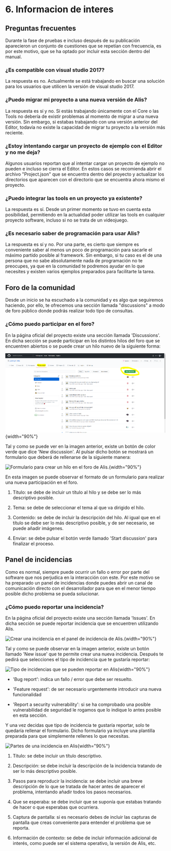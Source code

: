 # 6. Informacion de interes

## Preguntas frecuentes

Durante la fase de pruebas e incluso después de su publicación
aparecieron un conjunto de cuestiones que se repetían con frecuencia, es
por este motivo, que se ha optado por incluir esta sección dentro del
manual.

### ¿Es compatible con visual studio 2017?

La respuesta es no. Actualmente se está trabajando en buscar una
solución para los usuarios que utilicen la versión de visual studio
2017.

### ¿Puedo migrar mi proyecto a una nueva versión de Alis?

La respuesta es sí y no. Si estás trabajando únicamente con el Core o
las Tools no debería de existir problemas al momento de migrar a una
nueva versión. Sin embargo, si estabas trabajando con una versión
anterior del Editor, todavía no existe la capacidad de migrar tu
proyecto a la versión más reciente.

### ¿Estoy intentando cargar un proyecto de ejemplo con el Editor y no me deja?

Algunos usuarios reportan que al intentar cargar un proyecto de ejemplo
no pueden e incluso se cierra el Editor. En estos casos se recomienda
abrir el archivo "Project.json" que se encuentra dentro del proyecto y
actualizar los directorios que aparecen con el directorio que se
encuentra ahora mismo el proyecto.

### ¿Puedo integrar las tools en un proyecto ya existente?

La respuesta es sí. Desde un primer momento se tuvo en cuenta esta
posibilidad, permitiendo en la actualidad poder utilizar las tools en
cualquier proyecto software, incluso si no se trata de un videojuego.

### ¿Es necesario saber de programación para usar Alis?

La respuesta es sí y no. Por una parte, es cierto que siempre es
conveniente saber al menos un poco de programación para sacarle el
máximo partido posible al framework. Sin embargo, si tu caso es el de
una persona que no sabe absolutamente nada de programación no te
preocupes, ya que en la comunidad te podremos ayudar en lo que necesites
y existen varios ejemplos preparados para facilitarte la tarea.


## Foro de la comunidad

Desde un inicio se ha escuchado a la comunidad y es algo que seguiremos
haciendo, por ello, te ofrecemos una sección llamada "discussions" a
modo de foro público donde podrás realizar todo tipo de consultas.

### ¿Cómo puedo participar en el foro?

En la página oficial del proyecto existe una sección llamada
'Discussions'. En dicha sección se puede participar en los distintos
hilos del foro que se encuentren abiertos o se puede crear un hilo nuevo
de la siguiente forma:

![Crear un hilo en el foro de Alis.](Fotos_Manual/foro.PNG){width="90%"}

Tal y como se puede ver en la imagen anterior, existe un botón de color
verde que dice 'New discussion'. Al pulsar dicho botón se mostrará un
formulario que deberá de rellenarse de la siguiente manera:

![Formulario para crear un hilo en el foro de
Alis.](Fotos_Manual/formulario_foro.PNG){width="90%"}

En esta imagen se puede observar el formato de un formulario para
realizar una nueva participación en el foro.

1.  Título: se debe de incluir un título al hilo y se debe ser lo más
    descriptivo posible.

2.  Tema: se debe de seleccionar el tema al que va dirigido el hilo.

3.  Contenido: se debe de incluir la descripción del hilo. Al igual que
    en el título se debe ser lo más descriptivo posible, y de ser
    necesario, se puede añadir imágenes.

4.  Enviar: se debe pulsar el botón verde llamado 'Start discussion'
    para finalizar el proceso.

## Panel de incidencias

Como es normal, siempre puede ocurrir un fallo o error por parte del
software que nos perjudica en la interacción con este. Por este motivo
se ha preparado un panel de incidencias donde puedes abrir un canal de
comunicación directo con el desarrollador para que en el menor tiempo
posible dicho problema se pueda solucionar.

### ¿Cómo puedo reportar una incidencia?

En la página oficial del proyecto existe una sección llamada 'Issues'.
En dicha sección se puede reportar incidencia que se encuentren
utilizando Alis.

![Crear una incidencia en el panel de incidencia de
Alis.](Fotos_Manual/issues_panel.PNG){width="90%"}

Tal y como se puede observar en la imagen anterior, existe un botón
llamado 'New issue' que te permite crear una nueva incidencia. Después
te pedirá que selecciones el tipo de incidencia que te gustaría
reportar:

![Tipo de incidencias que se pueden reportar en
Alis](Fotos_Manual/tipo_issue.PNG){width="90%"}

-   'Bug report': indica un fallo / error que debe ser resuelto.

-   'Feature request': de ser necesario urgentemente introducir una
    nueva funcionalidad

-   'Report a security vulnerability': si se ha comprobado una posible
    vulnerabilidad de seguridad le rogamos que lo indique lo antes
    posible en esta sección.

Y una vez decidas que tipo de incidencia te gustaría reportar, solo te
quedaría rellenar el formulario. Dicho formulario ya incluye una
plantilla preparada para que simplemente rellenes lo que necesitas.

![Partes de una incidencia en
Alis](Fotos_Manual/issue_report_parts.png){width="90%"}

1.  Título: se debe incluir un título descriptivo.

2.  Descripción: se debe incluir la descripción de la incidencia
    tratando de ser lo más descriptivo posible.

3.  Pasos para reproducir la incidencia: se debe incluir una breve
    descripción de lo que se tratada de hacer antes de aparecer el
    problema, intentando añadir todos los pasos necesarios.

4.  Que se esperaba: se debe incluir que se suponía que estabas tratando
    de hacer o que esperabas que ocurriera.

5.  Captura de pantalla: si es necesario debes de incluir las capturas
    de pantalla que creas conveniente para entender el problema que se
    reporta.

6.  Información de contexto: se debe de incluir información adicional de
    interés, como puede ser el sistema operativo, la versión de Alis,
    etc.

